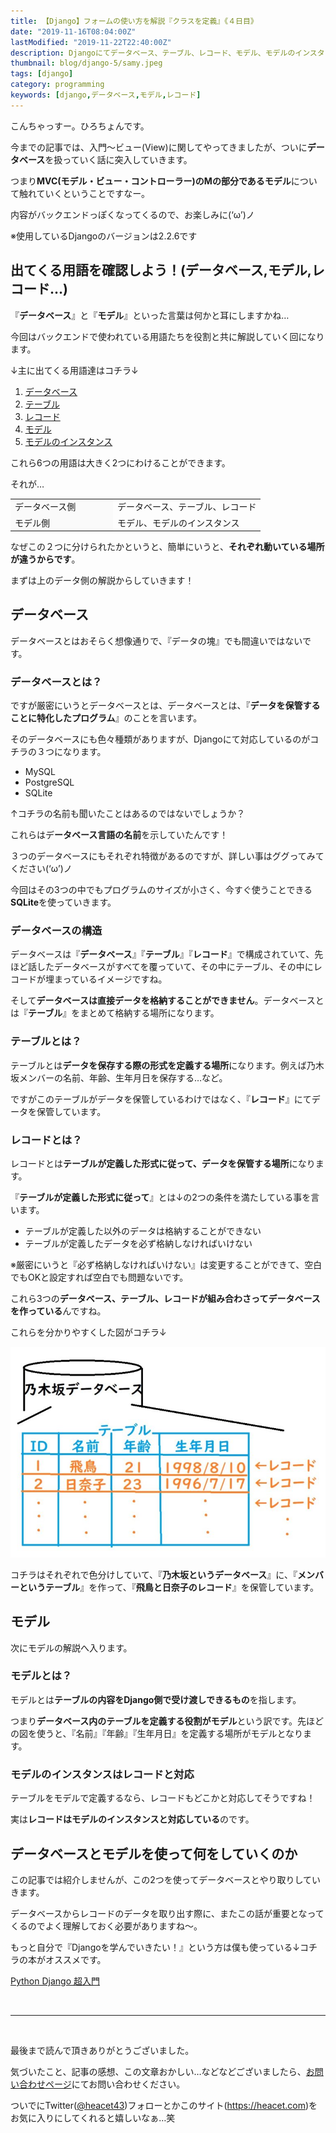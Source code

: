 ```yaml
---
title: 【Django】フォームの使い方を解説『クラスを定義』《４日目》
date: "2019-11-16T08:04:00Z"
lastModified: "2019-11-22T22:40:00Z"
description: Djangoにてデータベース、テーブル、レコード、モデル、モデルのインスタンスなどなど、様々な用語が出てくると思います。今回はこれらの用語について図を用いて解説しました。どうぞご覧ください。
thumbnail: blog/django-5/samy.jpeg
tags: [django]
category: programming
keywords: [django,データベース,モデル,レコード]
---
```


こんちゃっすー。ひろちょんです。

今までの記事では、入門～ビュー(View)に関してやってきましたが、ついに**データベース**を扱っていく話に突入していきます。

つまり**MVC(モデル・ビュー・コントローラー)**のMの部分である**モデル**について触れていくということですなー。

内容がバックエンドっぽくなってくるので、お楽しみに(‘ω’)ノ

※使用しているDjangoのバージョンは2.2.6です

## 出てくる用語を確認しよう！(データベース,モデル,レコード…)

『**データベース**』と『**モデル**』といった言葉は何かと耳にしますかね…

今回はバックエンドで使われている用語たちを役割と共に解説していく回になります。

↓主に出てくる用語達はコチラ↓

1. [データベース](/django-5/#h-jump11)
2. [テーブル](/django-5/#h-jump12)
3. [レコード](/django-5/#h-jump13)
4. [モデル](/django-5/#h-jump21)
5. [モデルのインスタンス](/django-5/#h-jump22)

これら6つの用語は大きく2つにわけることができます。

それが…

<table class="table"> 
    <tbody> 
        <tr> 
            <td style="background-color: #fafafa;width: 150px;">データベース側</td>
            <td>データベース、テーブル、レコード</td>
        </tr>
        <tr> 
            <td style="background-color: #fafafa;">モデル側</td>
            <td>モデル、モデルのインスタンス</td>
        </tr>
    </tbody>
</table>

なぜこの２つに分けられたかというと、簡単にいうと、**それぞれ動いている場所が違うからです**。

まずは上のデータ側の解説からしていきます！

## データベース

データベースとはおそらく想像通りで、『データの塊』でも間違いではないです。

<h3 id="h-jump11">データベースとは？</h3>

ですが厳密にいうとデータベースとは、データベースとは、『**データを保管することに特化したプログラム**』のことを言います。

そのデータベースにも色々種類がありますが、Djangoにて対応しているのがコチラの３つになります。

- MySQL
- PostgreSQL
- SQLite

↑コチラの名前も聞いたことはあるのではないでしょうか？

これらはデ**ータベース言語の名前**を示していたんです！

３つのデータベースにもそれぞれ特徴があるのですが、詳しい事はググってみてください(‘ω’)ノ

今回はその3つの中でもプログラムのサイズが小さく、今すぐ使うことできる**SQLite**を使っていきます。

### データベースの構造

データベースは『**データベース**』『**テーブル**』『**レコード**』で構成されていて、先ほど話したデータベースがすべてを覆っていて、その中にテーブル、その中にレコードが埋まっているイメージですね。

そして**データベースは直接データを格納することができません**。データベースとは『**テーブル**』をまとめて格納する場所になります。

<h3 id="h-jump12">テーブルとは？</h3>

テーブルとは**データを保存する際の形式を定義する場所**になります。例えば乃木坂メンバーの名前、年齢、生年月日を保存する…など。

ですがこのテーブルがデータを保管しているわけではなく、『**レコード**』にてデータを保管しています。

<h3 id="h-jump13">レコードとは？</h3>

レコードとは**テーブルが定義した形式に従って、データを保管する場所**になります。

『**テーブルが定義した形式に従って**』とは↓の2つの条件を満たしている事を言います。

- テーブルが定義した以外のデータは格納することができない
- テーブルが定義したデータを必ず格納しなければいけない

※厳密にいうと『必ず格納しなければいけない』は変更することができて、空白でもOKと設定すれば空白でも問題ないです。

これら3つの**データベース、テーブル、レコードが組み合わさってデータベースを作っている**んですね。

これらを分かりやすくした図がコチラ↓

![database-gaiyo](./Databasegaiyo-768x513.jpeg)

コチラはそれぞれで色分けしていて、『**乃木坂というデータベース**』に、『**メンバーというテーブル**』を作って、『**飛鳥と日奈子のレコード**』を保管しています。

## モデル

次にモデルの解説へ入ります。

<h3 id="h-jump21">モデルとは？</h3>

モデルとは**テーブルの内容をDjango側で受け渡しできるもの**を指します。

つまり**データベース内のテーブルを定義する役割がモデル**という訳です。先ほどの図を使うと、『名前』『年齢』『生年月日』を定義する場所がモデルとなります。

<h3 id="h-jump22">モデルのインスタンスはレコードと対応</h3>

テーブルをモデルで定義するなら、レコードもどこかと対応してそうですね！

実は**レコードはモデルのインスタンスと対応している**のです。

## データベースとモデルを使って何をしていくのか

この記事では紹介しませんが、この2つを使ってデータベースとやり取りしていきます。

データベースからレコードのデータを取り出す際に、またこの話が重要となってくるのでよく理解しておく必要がありますね～。

もっと自分で『Djangoを学んでいきたい！』という方は僕も使っている↓コチラの本がオススメです。

[Python Django 超入門](https://af.moshimo.com/af/c/click?a_id=1597531&p_id=170&pc_id=185&pl_id=27060&r_v=&s_v=&url=https%3A%2F%2Fwww.amazon.co.jp%2FPython-Django-%25E8%25B6%2585%25E5%2585%25A5%25E9%2596%2580-%25E6%258E%258C%25E7%2594%25B0%25E6%25B4%25A5%25E8%2580%25B6%25E4%25B9%2583%2Fdp%2F4798054488)

<br />

---

<br />

最後まで読んで頂きありがとうございました。

気づいたこと、記事の感想、この文章おかしい…などなどございましたら、[お問い合わせページ](/contact-form/)にてお問い合わせください。

ついでにTwitter([@heacet43](https://twitter.com/heacet43/))フォローとかこのサイト(https://heacet.com)をお気に入りにしてくれると嬉しいなぁ…笑
